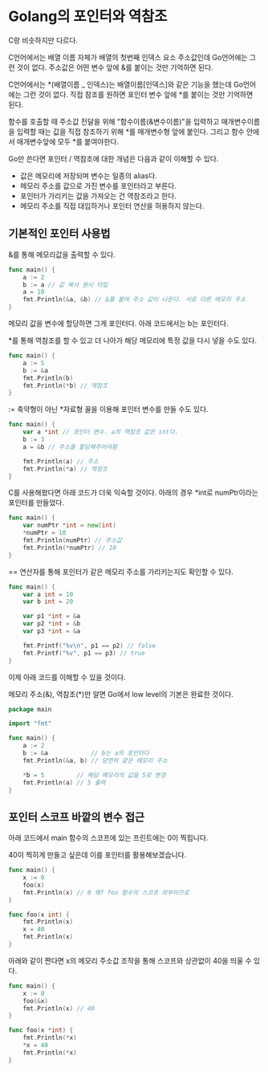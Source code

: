# Golang의 포인터와 역참조

C랑 비슷하지만 다르다.
  
C언어에서는 배열 이름 자체가 배열의 첫번째 인덱스 요소 주소값인데 Go언어에는 그런 것이 없다. 주소값은 어떤 변수 앞에 &를 붙이는 것만 기억하면 된다.
  
C언어에서는 *(배열이름 _ 인덱스)는 배열이름[인덱스]와 같은 기능을 했는데 Go언어에는 그런 것이 없다. 직접 참조를 원하면 포인터 변수 앞에 *를 붙이는 것만 기억하면 된다.
  
함수를 호출할 때 주소값 전달을 위해 "함수이름(&변수이름)"을 입력하고 매개변수이름을 입력할 때는 값을 직접 참조하기 위해 *를 매개변수형 앞에 붙인다. 그리고 함수 안에서 매개변수앞에 모두 *를 붙여야한다.
  
Go만 쓴다면 포인터 / 역참조에 대한 개념은 다음과 같이 이해할 수 있다.
- 값은 메모리에 저장되며 변수는 일종의 alias다.
- 메모리 주소를 값으로 가진 변수를 포인터라고 부른다.
- 포인터가 가리키는 값을 가져오는 건 역참조라고 한다.
- 메모리 주소를 직접 대입하거나 포인터 연산을 허용하지 않는다.

## 기본적인 포인터 사용법

&를 통해 메모리값을 출력할 수 있다.

```go
func main() {
    a := 2
    b := a // 값 복사 원시 타입
    a = 10
    fmt.Println(&a, &b) // &를 붙여 주소 값이 나온다. 서로 다른 메모리 주소
}
```

메모리 값을 변수에 할당하면 그게 포인터다. 아래 코드에서는 b는 포인터다.
  
*를 통해 역참조를 할 수 있고 더 나아가 해당 메모리에 특정 값을 다시 넣을 수도 있다.

```go
func main() {
    a := 5
    b := &a
    fmt.Println(b)
    fmt.Println(*b) // 역참조
}
```

:= 축약형이 아닌 *자료형 꼴을 이용해 포인터 변수를 만들 수도 있다.

```go
func main() {
    var a *int // 포인터 변수. a의 역참조 값은 int다.
    b := 3
    a = &b // 주소를 할당해주어야함

    fmt.Println(a) // 주소
    fmt.Println(*a) // 역참조
}
```

C를 사용해왔다면 아래 코드가 더욱 익숙할 것이다. 아래의 경우 *int로 numPtr이라는 포인터를 만들었다.

```go
func main() {
    var numPtr *int = new(int)
    *numPtr = 10
    fmt.Println(numPtr) // 주소값
    fmt.Println(*numPtr) // 10
}
```

== 연산자를 통해 포인터가 같은 메모리 주소를 가리키는지도 확인할 수 있다.

```go
func main() {
    var a int = 10
	var b int = 20

	var p1 *int = &a
	var p2 *int = &b
	var p3 *int = &a

	fmt.Printf("%v\n", p1 == p2) // false
	fmt.Printf("%v", p1 == p3) // true
}
```

이제 아래 코드를 이해할 수 있을 것이다.
  
메모리 주소(&), 역참조(*)만 알면 Go에서 low level의 기본은 완료한 것이다.

```go
package main

import "fmt"

func main() {
	a := 2
	b := &a            // b는 a의 포인터다
	fmt.Println(&a, b) // 당연히 같은 메모리 주소

	*b = 5         // 해당 메모리의 값을 5로 변경
	fmt.Println(a) // 5 출력
}
```

## 포인터 스코프 바깥의 변수 접근

아래 코드에서 main 함수의 스코프에 있는 프린트에는 0이 찍힙니다.
  
40이 찍히게 만들고 싶은데 이를 포인터를 활용해보겠습니다.

```go
func main() {
	x := 0
	foo(x)
	fmt.Println(x) // 0 왜? foo 함수의 스코프 외부이므로
}

func foo(x int) {
	fmt.Println(x)
	x = 40
	fmt.Println(x)
}
```
아래와 같이 짠다면 x의 메모리 주소값 조작을 통해 스코프와 상관없이 40을 띄울 수 있다.

```go
func main() {
	x := 0
	foo(&x)
	fmt.Println(x) // 40
}

func foo(x *int) {
	fmt.Println(*x)
	*x = 40
	fmt.Println(*x)
}

```
